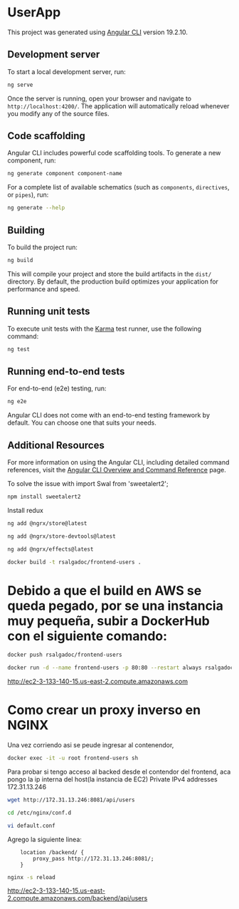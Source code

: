 # UserApp

This project was generated using [Angular CLI](https://github.com/angular/angular-cli) version 19.2.10.

## Development server

To start a local development server, run:

```bash
ng serve
```

Once the server is running, open your browser and navigate to `http://localhost:4200/`. The application will automatically reload whenever you modify any of the source files.

## Code scaffolding

Angular CLI includes powerful code scaffolding tools. To generate a new component, run:

```bash
ng generate component component-name
```

For a complete list of available schematics (such as `components`, `directives`, or `pipes`), run:

```bash
ng generate --help
```

## Building

To build the project run:

```bash
ng build
```

This will compile your project and store the build artifacts in the `dist/` directory. By default, the production build optimizes your application for performance and speed.

## Running unit tests

To execute unit tests with the [Karma](https://karma-runner.github.io) test runner, use the following command:

```bash
ng test
```

## Running end-to-end tests

For end-to-end (e2e) testing, run:

```bash
ng e2e
```

Angular CLI does not come with an end-to-end testing framework by default. You can choose one that suits your needs.

## Additional Resources

For more information on using the Angular CLI, including detailed command references, visit the [Angular CLI Overview and Command Reference](https://angular.dev/tools/cli) page.


To solve the issue with 
import Swal from 'sweetalert2';

```bash
npm install sweetalert2
```

Install redux

```bash
ng add @ngrx/store@latest
```

```bash
ng add @ngrx/store-devtools@latest
```

```bash
ng add @ngrx/effects@latest
```

```bash
docker build -t rsalgadoc/frontend-users .
```
# Debido a que el build en AWS se queda pegado, por se una instancia muy pequeña, subir a DockerHub con el siguiente comando:
```bash
docker push rsalgadoc/frontend-users
```

```bash
docker run -d --name frontend-users -p 80:80 --restart always rsalgadoc/frontend-users
```

http://ec2-3-133-140-15.us-east-2.compute.amazonaws.com

# Como crear un proxy inverso en NGINX

Una vez corriendo asi se peude ingresar al contenendor, 

```bash
docker exec -it -u root frontend-users sh
```
Para probar si tengo acceso al backed desde el contendor del frontend, aca pongo la ip interna del host(la instancia de EC2) Private IPv4 addresses 172.31.13.246

```bash
wget http://172.31.13.246:8081/api/users
```

```bash
cd /etc/nginx/conf.d
```

```bash
vi default.conf
```

Agrego la siguiente linea:

```console
    location /backend/ {
        proxy_pass http://172.31.13.246:8081/;
    }
```


```bash
nginx -s reload
```

http://ec2-3-133-140-15.us-east-2.compute.amazonaws.com/backend/api/users